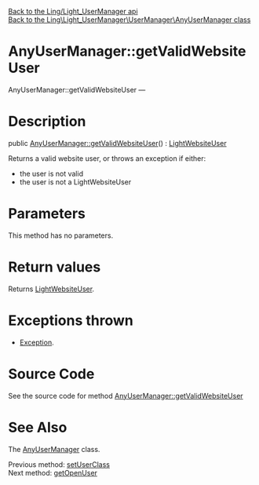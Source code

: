 [Back to the Ling/Light_UserManager api](https://github.com/lingtalfi/Light_UserManager/blob/master/doc/api/Ling/Light_UserManager.md)<br>
[Back to the Ling\Light_UserManager\UserManager\AnyUserManager class](https://github.com/lingtalfi/Light_UserManager/blob/master/doc/api/Ling/Light_UserManager/UserManager/AnyUserManager.md)


AnyUserManager::getValidWebsiteUser
================



AnyUserManager::getValidWebsiteUser — 




Description
================


public [AnyUserManager::getValidWebsiteUser](https://github.com/lingtalfi/Light_UserManager/blob/master/doc/api/Ling/Light_UserManager/UserManager/AnyUserManager/getValidWebsiteUser.md)() : [LightWebsiteUser](https://github.com/lingtalfi/Light_User/blob/master/doc/api/Ling/Light_User/LightWebsiteUser.md)




Returns a valid website user, or throws an exception if either:
- the user is not valid
- the user is not a LightWebsiteUser




Parameters
================

This method has no parameters.


Return values
================

Returns [LightWebsiteUser](https://github.com/lingtalfi/Light_User/blob/master/doc/api/Ling/Light_User/LightWebsiteUser.md).


Exceptions thrown
================

- [Exception](http://php.net/manual/en/class.exception.php).&nbsp;







Source Code
===========
See the source code for method [AnyUserManager::getValidWebsiteUser](https://github.com/lingtalfi/Light_UserManager/blob/master/UserManager/AnyUserManager.php#L120-L131)


See Also
================

The [AnyUserManager](https://github.com/lingtalfi/Light_UserManager/blob/master/doc/api/Ling/Light_UserManager/UserManager/AnyUserManager.md) class.

Previous method: [setUserClass](https://github.com/lingtalfi/Light_UserManager/blob/master/doc/api/Ling/Light_UserManager/UserManager/AnyUserManager/setUserClass.md)<br>Next method: [getOpenUser](https://github.com/lingtalfi/Light_UserManager/blob/master/doc/api/Ling/Light_UserManager/UserManager/AnyUserManager/getOpenUser.md)<br>

